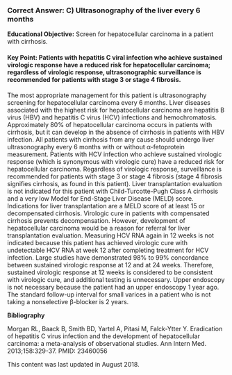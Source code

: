 
### Correct Answer: C) Ultrasonography of the liver every 6 months 

**Educational Objective:** Screen for hepatocellular carcinoma in a patient with cirrhosis.

#### **Key Point:** Patients with hepatitis C viral infection who achieve sustained virologic response have a reduced risk for hepatocellular carcinoma; regardless of virologic response, ultrasonographic surveillance is recommended for patients with stage 3 or stage 4 fibrosis.

The most appropriate management for this patient is ultrasonography screening for hepatocellular carcinoma every 6 months. Liver diseases associated with the highest risk for hepatocellular carcinoma are hepatitis B virus (HBV) and hepatitis C virus (HCV) infections and hemochromatosis. Approximately 80% of hepatocellular carcinoma occurs in patients with cirrhosis, but it can develop in the absence of cirrhosis in patients with HBV infection. All patients with cirrhosis from any cause should undergo liver ultrasonography every 6 months with or without α-fetoprotein measurement. Patients with HCV infection who achieve sustained virologic response (which is synonymous with virologic cure) have a reduced risk for hepatocellular carcinoma. Regardless of virologic response, surveillance is recommended for patients with stage 3 or stage 4 fibrosis (stage 4 fibrosis signifies cirrhosis, as found in this patient).
Liver transplantation evaluation is not indicated for this patient with Child-Turcotte-Pugh Class A cirrhosis and a very low Model for End-Stage Liver Disease (MELD) score. Indications for liver transplantation are a MELD score of at least 15 or decompensated cirrhosis. Virologic cure in patients with compensated cirrhosis prevents decompensation. However, development of hepatocellular carcinoma would be a reason for referral for liver transplantation evaluation.
Measuring HCV RNA again in 12 weeks is not indicated because this patient has achieved virologic cure with undetectable HCV RNA at week 12 after completing treatment for HCV infection. Large studies have demonstrated 98% to 99% concordance between sustained virologic response at 12 and at 24 weeks. Therefore, sustained virologic response at 12 weeks is considered to be consistent with virologic cure, and additional testing is unnecessary.
Upper endoscopy is not necessary because the patient had an upper endoscopy 1 year ago. The standard follow-up interval for small varices in a patient who is not taking a nonselective β-blocker is 2 years.

**Bibliography**

Morgan RL, Baack B, Smith BD, Yartel A, Pitasi M, Falck-Ytter Y. Eradication of hepatitis C virus infection and the development of hepatocellular carcinoma: a meta-analysis of observational studies. Ann Intern Med. 2013;158:329-37. PMID: 23460056

This content was last updated in August 2018.